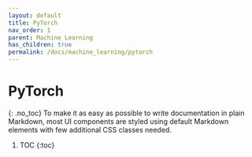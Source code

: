 ```yaml
---
layout: default
title: PyTorch
nav_order: 1
parent: Machine Learning
has_children: true
permalink: /docs/machine_learning/pytorch
---
```


# PyTorch
{: .no_toc}
To make it as easy as possible to write documentation in plain Markdown, most UI components are styled using default Markdown elements with few additional CSS classes needed.

1. TOC
{:toc}
